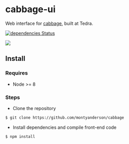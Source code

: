 # cabbage-ui

Web interface for [cabbage](https://github.com/montyanderson/cabbage), built at Tedra.

[![dependencies Status](https://david-dm.org/montyanderson/cabbage-ui/status.svg)](https://david-dm.org/montyanderson/cabbage-ui)

![](http://i.imgur.com/iz6RUyq.png)

## Install

### Requires

* Node >= 8

### Steps

* Clone the repository

``` bash
$ git clone https://github.com/montyanderson/cabbage
```

* Install dependencies and compile front-end code

``` bash
$ npm install
```
